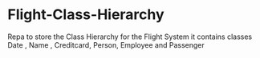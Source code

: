 # Flight-Class-Hierarchy
Repa to store the Class Hierarchy for the Flight System
it contains classes Date , Name , Creditcard, Person, Employee and Passenger
